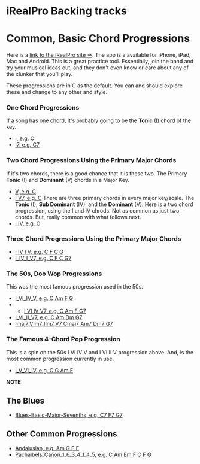 # iRealPro Backing tracks

# Common, Basic Chord Progressions

Here is a [link to the iRealPro site ⇒](https://www.irealpro.com/). The app is a available for iPhone, iPad, Mac and Android. This is a great practice tool. Essentially, join the band and try your musical ideas out, and they don't even know or care about any of the clunker that you'll play.

These progressions are in C as the default. You can and should explore these and change to any other and style.

### One Chord Progressions
If a song has one chord, it's probably going to be the **Tonic** (I) chord of the key.

- [I, e.g. C](https://csp.nyc3.digitaloceanspaces.com/students/iRealPro/progressions/I.html)
- [I7, e.g. C7](https://csp.nyc3.digitaloceanspaces.com/students/iRealPro/progressions/I7.html)

### Two Chord Progressions Using the Primary Major Chords
If it's two chords, there is a good chance that it is these two. The Primary **Tonic** (I) and **Dominant** (V) chords in a Major Key.
- [V, e.g. C](https://csp.nyc3.digitaloceanspaces.com/students/iRealPro/progressions/I_V.html)
- [I V7, e.g. C](https://csp.nyc3.digitaloceanspaces.com/students/iRealPro/progressions/I_V7.html)
There are three primary chords in every major key/scale. The **Tonic** (I), **Sub Dominant** (IV), and the **Dominant** (V). Here is a two chord progression, using the I and IV chrods. Not as common as just two chords. But, really common with what follows next.
- [I IV, e.g. C](https://csp.nyc3.digitaloceanspaces.com/students/iRealPro/progressions/I_IV.html)

### Three Chord Progressions Using the Primary Major Chords
- [I IV I V, e.g. C F C G](https://csp.nyc3.digitaloceanspaces.com/students/iRealPro/progressions/I_IV_I_V.html)
- [I_IV_I_V7, e.g. C F C G7](https://csp.nyc3.digitaloceanspaces.com/students/iRealPro/progressions/I_IV_I_V7.html)

### The 50s, Doo Wop Progressions
This was the most famous progression used in the 50s.
- [I_VI_IV_V, e.g. C Am F G](https://csp.nyc3.digitaloceanspaces.com/students/iRealPro/progressions/I_VI_IV_V.html)
- - [I VI IV V7, e.g. C Am F G7](https://csp.nyc3.digitaloceanspaces.com/students/iRealPro/progressions/I_VI_IV_V7.html)
- [I_VI_II_V7, e.g. C Am Dm G7](https://csp.nyc3.digitaloceanspaces.com/students/iRealPro/progressions/I_VI_II_V7.html)
- [Imaj7_VIm7_IIm7_V7 Cmaj7 Am7 Dm7 G7](https://csp.nyc3.digitaloceanspaces.com/students/iRealPro/progressions/Imaj7_VIm7_IIm7_V7.html)

### The Famous 4-Chord Pop Progression

This is a spin on the 50s I VI IV V and I VI II V progression above. And, is the most common progression currently in use.
- [I_V_VI_IV, e.g. C G Am F](https://csp.nyc3.digitaloceanspaces.com/students/iRealPro/progressions/I_V_VI_IV.html)

**NOTE:**
## The Blues
- [Blues-Basic-Major-Sevenths, e.g. C7 F7 G7](https://csp.nyc3.digitaloceanspaces.com/students/iRealPro/progressions/Blues-Basic-Major-Sevenths.html)

## Other Common Progressions
- [Andalusian, e.g. Am G F E](https://csp.nyc3.digitaloceanspaces.com/students/iRealPro/progressions/Andalusian.html)
- [Pachalbels_Canon_1_6_3_4_1_4_5, e.g. C Am Em F C F G](https://csp.nyc3.digitaloceanspaces.com/students/iRealPro/progressions/Pachalbels_Canon_1_6_3_4_1_4_5.html)